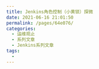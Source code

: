 ```yaml
---
title: Jenkins角色控制（小黄锁）探微
date: 2021-06-16 21:01:50
permalink: /pages/64e076/
categories:
  - 运维观止
  - 系列文章
  - Jenkins系列文章
tags:
  - 
---
```

